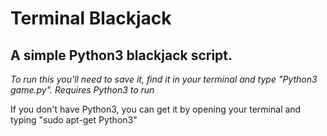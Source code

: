 # Terminal Blackjack

## A simple Python3 blackjack script.

_To run this you'll need to save it, find it in your terminal and type "Python3 game.py". Requires Python3 to run_

If you don't have Python3, you can get it by opening your terminal and typing "sudo apt-get Python3"
